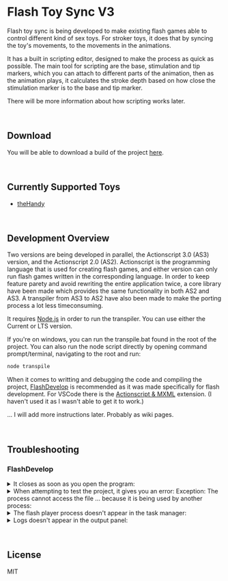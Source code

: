 # Flash Toy Sync V3

Flash toy sync is being developed to make existing flash games able to control different kind of sex toys. For stroker toys, it does that by syncing the toy's movements, to the movements in the animations.

It has a built in scripting editor, designed to make the process as quick as possible. The main tool for scripting are the base, stimulation and tip markers, which you can attach to different parts of the animation, then as the animation plays, it calculates the stroke depth based on how close the stimulation marker is to the base and tip marker.

There will be more information about how scripting works later.

&nbsp;

## Download

You will be able to download a build of the project [here](https://github.com/notSafeForDev/flash-toy-sync-v3/releases).

&nbsp;

## Currently Supported Toys

- [theHandy](https://www.thehandy.com/)

&nbsp;

## Development Overview

Two versions are being developed in parallel, the Actionscript 3.0 (AS3) version, and the Actionscript 2.0 (AS2). Actionscript is the programming language that is used for creating flash games, and either version can only run flash games written in the corresponding language. In order to keep feature parety and avoid rewriting the entire application twice, a core library have been made which provides the same functionality in both AS2 and AS3. A transpiler from AS3 to AS2 have also been made to make the porting process a lot less timeconsuming.

It requires [Node.js](https://nodejs.org/) in order to run the transpiler. You can use either the Current or LTS version.

If you're on windows, you can run the transpile.bat found in the root of the project.
You can also run the node script directly by opening command prompt/terminal, navigating to the root and run:
```sh
node transpile
```

When it comes to writting and debugging the code and compiling the project, [FlashDevelop](https://www.flashdevelop.org/) is recommended as it was made specifically for flash development.
For VSCode there is the [Actionscript & MXML](https://github.com/BowlerHatLLC/vscode-as3mxml) extension. (I haven't used it as I wasn't able to get it to work.)

... I will add more instructions later. Probably as wiki pages.


&nbsp;

## Troubleshooting

### FlashDevelop

<details>
  <summary>It closes as soon as you open the program:</summary>
  Try opening a different script file through the folder.
</details>

<details>
  <summary>When attempting to test the project, it gives you an error: Exception: The process cannot access the file ... because it is being used by another process:</summary>
  This usually happens if you get an exception before the flash player opens.
  To fix it, end the flash player process through the task manager (windows) or activity monitor (mac).
</details>

<details>
  <summary>The flash player process doesn't appear in the task manager:</summary>
  Click the stop button near the test button.
</details>

<details>
  <summary>Logs doesn't appear in the output panel:</summary>
  Make sure that you have changed it from Release to Debug mode, at the top.
</details>

&nbsp;

## License

MIT
